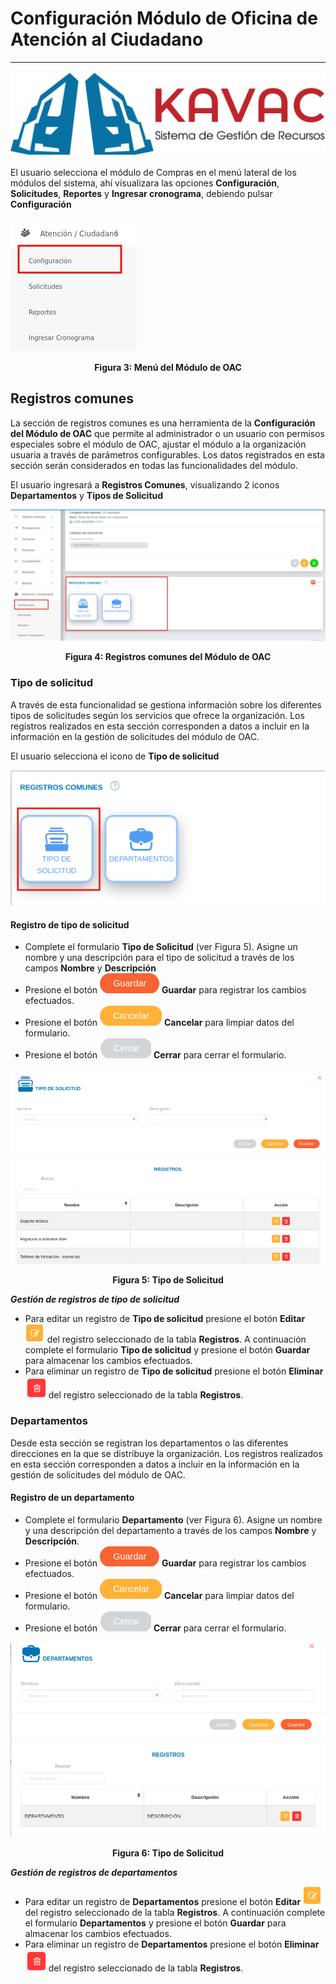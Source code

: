 # Configuración Módulo de Oficina de Atención al Ciudadano
*************************************************************

![Screenshot](../img/logokavac.png#imagen)



El usuario selecciona el módulo de Compras en el menú lateral de los módulos del sistema, ahí visualizara las opciones **Configuración**, **Solicitudes**,  **Reportes** y **Ingresar cronograma**, debiendo pulsar **Configuración** 

![Screenshot](../img/menu_OAC.png)<div style="text-align: center;font-weight: bold">Figura 3: Menú del Módulo de OAC</div>

## Registros comunes

La sección de registros comunes es una herramienta de la **Configuración del Módulo de OAC** que permite al administrador o un usuario con permisos especiales sobre el módulo de OAC, ajustar el módulo a la organización usuaria a través de parámetros configurables.   Los datos registrados en esta sección serán considerados en todas las funcionalidades del módulo.


El usuario ingresará a **Registros Comunes**, visualizando 2 iconos **Departamentos** y  **Tipos de Solicitud**

![Screenshot](../img/setting.png#imagen)<div style="text-align: center;font-weight: bold">Figura 4: 
Registros comunes del Módulo de OAC</div>

### Tipo de solicitud

A través de esta funcionalidad se gestiona información sobre los diferentes tipos de solicitudes según los servicios que ofrece la organización. Los registros realizados en esta sección corresponden a datos a incluir en la información en la gestión de solicitudes del módulo de OAC.   

El usuario selecciona el icono de **Tipo de solicitud**

![Screenshot](../img/tipo_solicitud.png)


#### Registro de tipo de solicitud

   - Complete el formulario **Tipo de Solicitud** (ver Figura 5).   Asigne un nombre y una descripción para el tipo de solicitud a través de los campos **Nombre** y **Descripción** 
   -   Presione el botón ![Screenshot](../img/save_3.png) **Guardar** para registrar los cambios efectuados.
   -   Presione el botón ![Screenshot](../img/cancel_1.png) **Cancelar** para limpiar datos del formulario.
   -   Presione el botón ![Screenshot](../img/close.png) **Cerrar** para cerrar el formulario.

![Screenshot](../img/figure_9.png)<div style="text-align: center;font-weight: bold">Figura 5: Tipo de Solicitud</div>  


***Gestión de registros de tipo de solicitud***

-   Para editar un registro de **Tipo de solicitud** presione el botón **Editar** ![Screenshot](../img/edit.png) del registro seleccionado de la tabla **Registros**.  A continuación complete el formulario **Tipo de solicitud** y presione el botón **Guardar** para almacenar los cambios efectuados.
-   Para eliminar un registro de **Tipo de solicitud** presione el botón **Eliminar** ![Screenshot](../img/delete.png) del registro seleccionado de la tabla **Registros**. 



### Departamentos

Desde esta sección se registran los departamentos o las diferentes direcciones en la que se distribuye la organización.  Los registros realizados en esta sección corresponden a datos a incluir en la información en la gestión de solicitudes del módulo de OAC.

#### Registro de un departamento


   - Complete el formulario **Departamento** (ver Figura 6).   Asigne un nombre y una descripción del departamento a través de los campos **Nombre** y **Descripción**.
   -   Presione el botón ![Screenshot](../img/save_3.png) **Guardar** para registrar los cambios efectuados.
   -   Presione el botón ![Screenshot](../img/cancel_1.png) **Cancelar** para limpiar datos del formulario.
   -   Presione el botón ![Screenshot](../img/close.png) **Cerrar** para cerrar el formulario.


![Screenshot](../img/figure_10.png)<div style="text-align: center;font-weight: bold">Figura 6: Tipo de Solicitud</div>  

***Gestión de registros de departamentos***

-   Para editar un registro de **Departamentos** presione el botón **Editar** ![Screenshot](../img/edit.png) del registro seleccionado de la tabla **Registros**.  A continuación complete el formulario **Departamentos** y presione el botón **Guardar** para almacenar los cambios efectuados.
-   Para eliminar un registro de **Departamentos** presione el botón **Eliminar** ![Screenshot](../img/delete.png) del registro seleccionado de la tabla **Registros**. 



